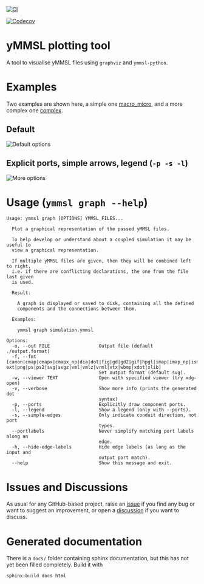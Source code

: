 [![CI](https://github.com/DaanVanVugt/ymmsl-dot/workflows/ci/badge.svg?branch=main)](https://github.com/DaanVanVugt/ymmsl-dot/actions?workflow=ci)

[![Codecov](https://codecov.io/gh/DaanVanVugt/ymmsl-dot/branch/main/graph/badge.svg)](https://codecov.io/gh/DaanVanVugt/ymmsl-dot)

<!--[![Read the Docs](https://img.shields.io/readthedocs/ymmsl-dot/latest?label=Read%20the%20Docs)](https://ymmsl-dot.readthedocs.io/en/latest/index.html) -->

# yMMSL plotting tool

A tool to visualise yMMSL files using `graphviz` and `ymmsl-python`.

# Examples
Two examples are shown here, a simple one [macro_micro](./docs/examples/macro_micro.ymmsl), and a more complex one [complex](./docs/examples/complex.ymmsl).

## Default
![Default options](./docs/static/complex.svg)

## Explicit ports, simple arrows, legend (`-p -s -l`)
![More options](./docs/static/complex_spl.svg)


# Usage (`ymmsl graph --help`)

    Usage: ymmsl graph [OPTIONS] YMMSL_FILES...

      Plot a graphical representation of the passed yMMSL files.

      To help develop or understand about a coupled simulation it may be useful to
      view a graphical representation.

      If multiple yMMSL files are given, then they will be combined left to right,
      i.e. if there are conflicting declarations, the one from the file last given
      is used.

      Result:

        A graph is displayed or saved to disk, containing all the defined
        components and the connections between them.

      Examples:

        ymmsl graph simulation.ymmsl

    Options:
      -o, --out FILE                  Output file (default ./output.format)
      -f, --fmt [canon|cmap|cmapx|cmapx_np|dia|dot|fig|gd|gd2|gif|hpgl|imap|imap_np|ismap|jpe|jpeg|jpg|mif|mp|pcl|pdf|pic|plain|plain-ext|png|ps|ps2|svg|svgz|vml|vmlz|vrml|vtx|wbmp|xdot|xlib]
                                      Set output format (default svg).
      -w, --viewer TEXT               Open with specified viewer (try xdg-open)
      -v, --verbose                   Show more info (prints the generated dot
                                      syntax)
      -p, --ports                     Explicitly draw component ports.
      -l, --legend                    Show a legend (only with --ports).
      -s, --simple-edges              Only indicate conduit direction, not port
                                      types.
      --portlabels                    Never simplify matching port labels along an
                                      edge.
      -h, --hide-edge-labels          Hide edge labels (as long as the input and
                                      output port match).
      --help                          Show this message and exit.

# Issues and Discussions

As usual for any GitHub-based project, raise an
[issue](https://github.com/DaanVanVugt/ymmsl-dot/issues) if you find any
bug or want to suggest an improvement, or open a
[discussion](https://github.com/DaanVanVugt/ymmsl-dot/discussions) if
you want to discuss.

# Generated documentation

There is a `docs/` folder containing sphinx documentation, but this has not yet been filled completely.
Build it with
```bash
sphinx-build docs html
```